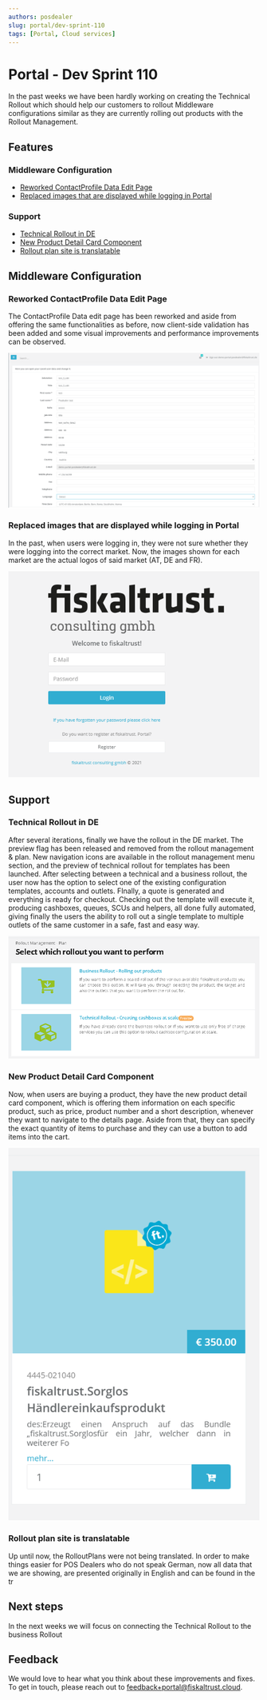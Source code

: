 ```yaml
---
authors: posdealer
slug: portal/dev-sprint-110
tags: [Portal, Cloud services]
---
```


# Portal - Dev Sprint 110
In the past weeks we have been hardly working on creating the Technical Rollout which should help our customers to rollout Middleware configurations similar as they are currently rolling out products with the Rollout Management.

<!--truncate-->

## Features

### Middleware Configuration

- [Reworked ContactProfile Data Edit Page](#reworked-contactProfile-data-edit-page)
- [Replaced images that are displayed while logging in Portal](#replaced-images-that-are-displayed-while-logging-in-portal)

### Support

- [Technical Rollout in DE](#technical-rollout-in-de)
- [New Product Detail Card Component](#new-product-detail-card-component)
- [Rollout plan site is translatable](#rollout-plan-site-is-translatable)

## Middleware Configuration

### Reworked ContactProfile Data Edit Page

The ContactProfile Data edit page has been reworked and aside from offering the same functionalities as before, now client-side validation has been added and some visual improvements and performance improvements can be observed.

![contactprofileeditpage](images/sprint-110/contactprofileeditpage.png)

### Replaced images that are displayed while logging in Portal

In the past, when users were logging in, they were not sure whether they were logging into the correct market. Now, the images shown for each market are the actual logos of said market (AT, DE and FR).

![logo1](images/sprint-110/logo1.png)

## Support

### Technical Rollout in DE

After several iterations, finally we have the rollout in the DE market. The preview flag has been released and removed from the rollout management & plan. New navigation icons are available in the rollout management menu section, and the preview of technical rollout for templates has been launched. After selecting between a technical and a business rollout, the user now has the option to select one of the existing configuration templates, accounts and outlets. FInally, a quote is generated and everything is ready for checkout. Checking out the template will execute it, producing cashboxes, queues, SCUs and helpers, all done fully automated, giving finally the users the ability to roll out a single template to multiple outlets of the same customer in a safe, fast and easy way.

![technicalrolloutde](images/sprint-110/technicalrolloutde.png)

### New Product Detail Card Component

Now, when users are buying a product, they have the new product detail card component, which is offering them information on each specific product, such as price, product number and a short description, whenever they want to navigate to the details page.
Aside from that, they can specify the exact quantity of items to purchase and they can use a button to add items into the cart.

![product-detail-card](images/sprint-110/product-detail-card.png)

### Rollout plan site is translatable

Up until now, the RolloutPlans were not being translated. In order to make things easier for POS Dealers who do not speak German, now all data that we are showing, are presented originally in English and can be found in the tr

## Next steps
In the next weeks we will focus on connecting the Technical Rollout to the business Rollout

## Feedback
We would love to hear what you think about these improvements and fixes. To get in touch, please reach out to [feedback+portal@fiskaltrust.cloud](mailto:feedback+portal@fiskaltrust.cloud).
